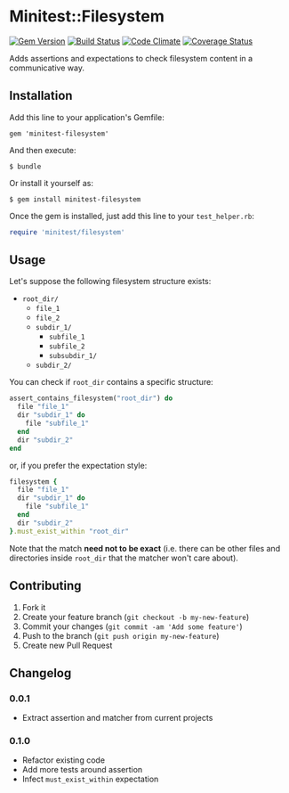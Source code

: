 # Minitest::Filesystem

[![Gem Version](https://badge.fury.io/rb/minitest-filesystem.png)](http://badge.fury.io/rb/minitest-filesystem)
[![Build Status](https://travis-ci.org/stefanozanella/minitest-filesystem.png?branch=master)](https://travis-ci.org/stefanozanella/minitest-filesystem)
[![Code Climate](https://codeclimate.com/github/stefanozanella/minitest-filesystem.png)](https://codeclimate.com/github/stefanozanella/minitest-filesystem)
[![Coverage Status](https://coveralls.io/repos/stefanozanella/minitest-filesystem/badge.png?branch=master)](https://coveralls.io/r/stefanozanella/minitest-filesystem?branch=master)

Adds assertions and expectations to check filesystem content in a communicative way.

## Installation

Add this line to your application's Gemfile:

    gem 'minitest-filesystem'

And then execute:

    $ bundle

Or install it yourself as:

    $ gem install minitest-filesystem

Once the gem is installed, just add this line to your `test_helper.rb`:

```ruby
require 'minitest/filesystem'
```

## Usage

Let's suppose the following filesystem structure exists:

* `root_dir/`
  * `file_1`
  * `file_2`
  * `subdir_1/`
      * `subfile_1`
      * `subfile_2`
      * `subsubdir_1/`
  * `subdir_2/`

You can check if `root_dir` contains a specific structure:

```ruby
assert_contains_filesystem("root_dir") do
  file "file_1"
  dir "subdir_1" do
    file "subfile_1"
  end
  dir "subdir_2"
end
```

or, if you prefer the expectation style:

```ruby
filesystem {
  file "file_1"
  dir "subdir_1" do
    file "subfile_1"
  end
  dir "subdir_2"
}.must_exist_within "root_dir"
```

Note that the match **need not to be exact** (i.e. there can be other files and
directories inside `root_dir` that the matcher won't care about).

## Contributing

1. Fork it
2. Create your feature branch (`git checkout -b my-new-feature`)
3. Commit your changes (`git commit -am 'Add some feature'`)
4. Push to the branch (`git push origin my-new-feature`)
5. Create new Pull Request

## Changelog

### 0.0.1

* Extract assertion and matcher from current projects

### 0.1.0

* Refactor existing code
* Add more tests around assertion
* Infect `must_exist_within` expectation
